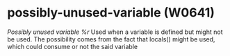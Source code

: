 # possibly-unused-variable (W0641)
*Possibly unused variable %r* Used when a variable is defined but might
not be used. The possibility comes from the fact that locals() might be
used, which could consume or not the said variable

